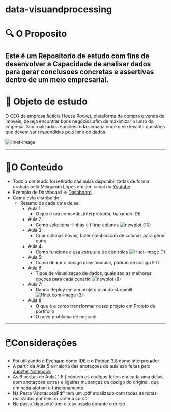 # data-visuandprocessing

# :mag: O Proposito 
## **Este é um Repositorio de estudo com fins de desenvolver a Capacidade de analisar dados para gerar conclusoes concretas e assertivas dentro de um meio empresarial.**



# 💎 Objeto de estudo

O CEO da empresa fictícia House Rocket, plataforma de compra e venda de imóveis, deseja encontrar bons negócios afim de maximizar o lucro da empresa. São realizadas reuniões toda semana onde o ele levanta questões que devem ser respondidas pelo time de dados.

![Hnet-image](https://user-images.githubusercontent.com/72039442/113596133-3fdca500-9610-11eb-8edd-2d1f7cf87245.gif)


---

# 📔O Conteúdo

- Todo o conteudo foi retirado das aulas disponibilizadas de forma gratuita pelo Meigarom Lopes em seu canal do [Youtube](https://www.youtube.com/channel/UCar5Cr-pVz08GY_6I3RX9bA)
- Exemplo de Dashboard => [Dashboard](https://house-rocket-dashanalysis.herokuapp.com)
- Como esta distribuido:
  - Resumo de cada uma delas:
    - Aula 1:
      - O que é um comando, interpretador, baixando IDE
    - Aula 2:
      - Como selecionar linhas e filtrar colunas
      ![newplot (10)](https://user-images.githubusercontent.com/72039442/113594478-24709a80-960e-11eb-911c-f31dc3c6babf.png)
    - Aula 3:
      - Criar colunas novas, fazer combinaçao de colunas para gerar outra
    - Aula 4:
      - Como funciona e usa estrutura de controles
      ![Hnet-image (1)](https://user-images.githubusercontent.com/72039442/113602093-8fbf6a00-9618-11eb-8b30-4829ac5eecf1.gif)
    - Aula 5:
      - Como deixar o codigo mais modular, padrao de codigo ETL
    - Aula 6:
      - Tipos de visualizaçao de dados, quais sao as melhores opçoes para cada cenario
      ![newplot (9)](https://user-images.githubusercontent.com/72039442/113594475-23d80400-960e-11eb-89cf-55bf22be7804.png)
    - Aula 7:
      - Dando deploy em um projeto usando streamlit
      ![Hnet com-image (3)](https://user-images.githubusercontent.com/72039442/113594160-b035f700-960d-11eb-8b77-39e0c3e82a9c.gif)
    - Aula 8:
      - O que é e como transformar nosso projeto em Projeto de portifolio
      - O novo problema de negocio

---

# 🖱️Considerações

- Foi utilizando o [Pycharm](https://www.jetbrains.com/pt-br/pycharm/) como IDE e o [Python 3.8](https://www.python.org/downloads/release/python-380/) como interpretador
- A partir da Aula 5 a maioria das anotaçoes de aula sao feitas pelo [Jupyter Notebook](https://jupyter.org)
- As 8 pastas de Aula[ 1:8 ] contém os codigos feitos em cada uma delas, com anotaçoes extras e ligeiras mudanças de codigo do original, que em nada afetam o funcionamento 
- Na Pasta 'AnotacoesPdf'  tem um .pdf atualizado com todas as notas realizadas por mim durante o curso
- Na pasta 'datasets' tem o .csv usado durante o curso
